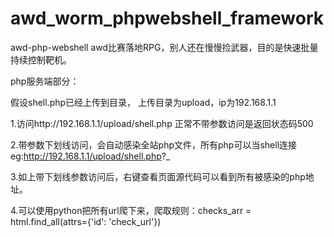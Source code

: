 # awd_worm_phpwebshell_framework
awd-php-webshell awd比赛落地RPG，别人还在慢慢捡武器，目的是快速批量持续控制靶机。

php服务端部分： 

假设shell.php已经上传到目录，
上传目录为upload，ip为192.168.1.1 

1.访问http://192.168.1.1/upload/shell.php  正常不带参数访问是返回状态码500

2.带参数下划线访问，会自动感染全站php文件，所有php可以当shell连接 eg:http://192.168.1.1/upload/shell.php?_

3.如上带下划线参数访问后，右键查看页面源代码可以看到所有被感染的php地址。

4.可以使用python把所有url爬下来，爬取规则：checks_arr = html.find_all(attrs={'id': 'check_url'})

